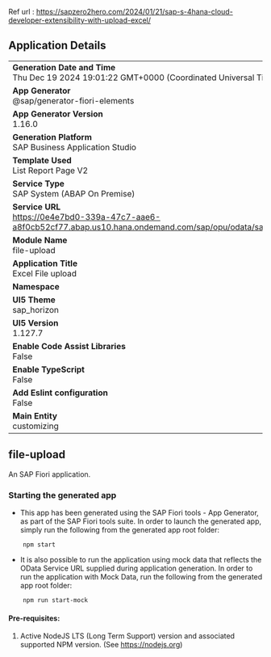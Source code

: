 Ref url : https://sapzero2hero.com/2024/01/21/sap-s-4hana-cloud-developer-extensibility-with-upload-excel/

## Application Details
|               |
| ------------- |
|**Generation Date and Time**<br>Thu Dec 19 2024 19:01:22 GMT+0000 (Coordinated Universal Time)|
|**App Generator**<br>@sap/generator-fiori-elements|
|**App Generator Version**<br>1.16.0|
|**Generation Platform**<br>SAP Business Application Studio|
|**Template Used**<br>List Report Page V2|
|**Service Type**<br>SAP System (ABAP On Premise)|
|**Service URL**<br>https://0e4e7bd0-339a-47c7-aae6-a8f0cb52cf77.abap.us10.hana.ondemand.com/sap/opu/odata/sap/ZUI_TAX_SRV_V2|
|**Module Name**<br>file-upload|
|**Application Title**<br>Excel File upload |
|**Namespace**<br>|
|**UI5 Theme**<br>sap_horizon|
|**UI5 Version**<br>1.127.7|
|**Enable Code Assist Libraries**<br>False|
|**Enable TypeScript**<br>False|
|**Add Eslint configuration**<br>False|
|**Main Entity**<br>customizing|

## file-upload

An SAP Fiori application.

### Starting the generated app

-   This app has been generated using the SAP Fiori tools - App Generator, as part of the SAP Fiori tools suite.  In order to launch the generated app, simply run the following from the generated app root folder:

```
    npm start
```

- It is also possible to run the application using mock data that reflects the OData Service URL supplied during application generation.  In order to run the application with Mock Data, run the following from the generated app root folder:

```
    npm run start-mock
```

#### Pre-requisites:

1. Active NodeJS LTS (Long Term Support) version and associated supported NPM version.  (See https://nodejs.org)


